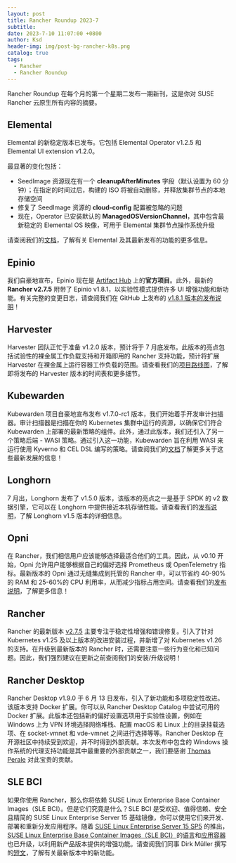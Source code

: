 ```yaml
---
layout: post
title: Rancher Roundup 2023-7
subtitle:
date: 2023-7-10 11:07:00 +0800
author: Ksd
header-img: img/post-bg-rancher-k8s.png
catalog: true
tags:
  - Rancher
  - Rancher Roundup
---
```


Rancher Roundup 在每个月的第一个星期二发布一期新刊，这是你对 SUSE Rancher 云原生所有内容的摘要。

## Elemental

Elemental 的新稳定版本已发布。它包括 Elemental Operator v1.2.5 和 Elemental UI extension v1.2.0。

最显著的变化包括：

- SeedImage 资源现在有一个 **cleanupAfterMinutes** 字段（默认设置为 60 分钟）；在指定的时间过后，构建的 ISO 将被自动删除，并释放集群节点的本地存储空间
- 修复了 SeedImage 资源的 **cloud-config** 配置被忽略的问题
- 现在，Operator 已安装默认的 **ManagedOSVersionChannel**，其中包含最新稳定的 Elemental OS 映像，可用于 Elemental 集群节点操作系统升级

请查阅我们的[文档](https://elemental.docs.rancher.com/)，了解有关 Elemental 及其最新发布的功能的更多信息。

## Epinio

我们自豪地宣布，Epinio 现在是 [Artifact Hub](https://artifacthub.io/packages/helm/epinio/epinio) 上的**官方项目**。此外，最新的 **Rancher v2.7.5** 附带了 Epinio v1.8.1，以实验性模式提供许多 UI 增强功能和新功能。有关完整的变更日志，请查阅我们在 GitHub 上发布的 [v1.8.1 版本的发布说明](https://github.com/epinio/epinio/releases/tag/v1.8.1)！

## Harvester

Harvester 团队正忙于准备 v1.2.0 版本，预计将于 7 月底发布。此版本的亮点包括试验性的裸金属工作负载支持和开箱即用的 Rancher 支持功能，预计将扩展 Harvester 在裸金属上运行容器工作负载的范围。请查看我们的[项目路线图](https://github.com/harvester/harvester/wiki/Roadmap#v120-q2-2023)，了解即将发布的 Harvester 版本的时间表和更多细节。

## Kubewarden

Kubewarden 项目自豪地宣布发布 v1.7.0-rc1 版本，我们开始着手开发审计扫描器。审计扫描器是扫描在你的 Kubernetes 集群中运行的资源，以确保它们符合 Kubewarden 上部署的最新策略的组件。此外，通过此版本，我们还引入了另一个策略后端 - WASI 策略。通过引入这一功能，Kubewarden 旨在利用 WASI 来运行使用 Kyverno 和 CEL DSL 编写的策略。请查阅我们的[文档](https://docs.kubewarden.io/writing-policies/wasi)了解更多关于这些最新发展的信息！

## Longhorn

7 月出，Longhorn 发布了 v1.5.0 版本，该版本的亮点之一是基于 SPDK 的 v2 数据引擎，它可以在 Longhorn 中提供接近本机存储性能。请查看我们的[发布说明](https://github.com/longhorn/longhorn/releases/tag/v1.5.0)，了解 Longhorn v1.5 版本的详细信息。

## Opni

在 Rancher，我们相信用户应该能够选择最适合他们的工具。因此，从 v0.10 开始，Opni 允许用户能够根据自己的偏好选择 Prometheus 或 OpenTelemetry 指标。最新版本的 Opni 通过无缝集成到托管的 Rancher 中，可以节省约 40-90%的 RAM 和 25-60%的 CPU 利用率，从而减少指标占用空间。请查看我们的[发布说明](https://github.com/rancher/opni/releases/tag/v0.10.0)，了解更多信息！

## Rancher

Rancher 的最新版本 [v2.7.5](https://github.com/rancher/rancher/releases/tag/v2.7.5) 主要专注于稳定性增强和错误修复。引入了针对 Kubernetes v1.25 及以上版本的改进安装过程，并新增了对 Kubernetes v1.26 的支持。在升级到最新版本的 Rancher 时，还需要注意一些行为变化和已知问题。因此，我们强烈建议在更新之前查阅我们的安装/升级说明！

## Rancher Desktop

Rancher Desktop v1.9.0 于 6 月 13 日发布，引入了新功能和多项稳定性改进。该版本支持 Docker 扩展。你可以从 Rancher Desktop Catalog 中尝试可用的 Docker 扩展。此版本还包括新的偏好设置选项用于实验性设置，例如在 Windows 上为 VPN 环境选择网络堆栈、配置 macOS 和 Linux 上的目录挂载选项、在 socket-vmnet 和 vde-vmnet 之间进行选择等等。Rancher Desktop 在开源社区中持续受到欢迎，并不时得到外部贡献。本次发布中包含的 Windows 操作系统的代理支持功能是其中最重要的外部贡献之一，我们要感谢 [Thomas Perale](https://github.com/tperale) 对此宝贵的贡献。

## SLE BCI

如果你使用 Rancher，那么你将依赖 SUSE Linux Enterprise Base Container Images（SLE BCI）。但是它们究竟是什么？SLE BCI 是受欢迎、值得信赖、安全且精简的 SUSE Linux Enterprise Server 15 基础镜像，你可以使用它们来开发、部署和重新分发应用程序。随着 [SUSE Linux Enterprise Server 15 SP5](https://www.suse.com/c/announcing-new-bcl-releases/) 的推出，[SUSE Linux Enterprise Base Container Images（SLE BCI）](https://www.suse.com/products/base-container-images/)的[语言](https://registry.suse.com/#bci-lang)和[应用容器](https://registry.suse.com/#apps)也已升级，以利用新产品版本提供的增强功能。请查阅我们同事 Dirk Müller 撰写的[短文](https://www.suse.com/c/sle-bci-15-service-pack-5-containers/)，了解有关最新版本中的新功能。
